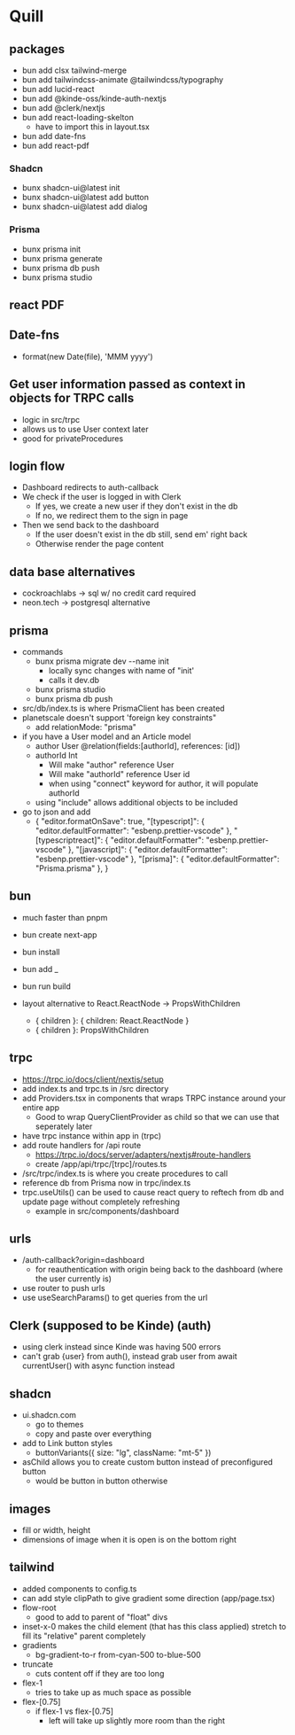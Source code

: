 # Quill

## packages

- bun add clsx tailwind-merge
- bun add tailwindcss-animate @tailwindcss/typography
- bun add lucid-react
- bun add @kinde-oss/kinde-auth-nextjs
- bun add @clerk/nextjs
- bun add react-loading-skelton
  - have to import this in layout.tsx
- bun add date-fns
- bun add react-pdf

### Shadcn

- bunx shadcn-ui@latest init
- bunx shadcn-ui@latest add button
- bunx shadcn-ui@latest add dialog

### Prisma

- bunx prisma init
- bunx prisma generate
- bunx prisma db push
- bunx prisma studio

## react PDF

## Date-fns

- format(new Date(file), 'MMM yyyy')

## Get user information passed as context in objects for TRPC calls

- logic in src/trpc
- allows us to use User context later
- good for privateProcedures

## login flow

- Dashboard redirects to auth-callback
- We check if the user is logged in with Clerk
  - If yes, we create a new user if they don't exist in the db
  - If no, we redirect them to the sign in page
- Then we send back to the dashboard
  - If the user doesn't exist in the db still, send em' right back
  - Otherwise render the page content

## data base alternatives

- cockroachlabs -> sql w/ no credit card required
- neon.tech -> postgresql alternative

## prisma

- commands
  - bunx prisma migrate dev --name init
    - locally sync changes with name of "init'
    - calls it dev.db
  - bunx prisma studio
  - bunx prisma db push
- src/db/index.ts is where PrismaClient has been created
- planetscale doesn't support 'foreign key constraints"
  - add relationMode: "prisma"
- if you have a User model and an Article model
  - author User @relation(fields:[authorId], references: [id])
  - authorId Int
    - Will make "author" reference User
    - Will make "authorId" reference User id
    - when using "connect" keyword for author, it will populate authorId
  - using "include" allows additional objects to be included
- go to json and add
  - {
    "editor.formatOnSave": true,
    "[typescript]": {
    "editor.defaultFormatter": "esbenp.prettier-vscode"
    },
    "[typescriptreact]": {
    "editor.defaultFormatter": "esbenp.prettier-vscode"
    },
    "[javascript]": {
    "editor.defaultFormatter": "esbenp.prettier-vscode"
    },
    "[prisma]": {
    "editor.defaultFormatter": "Prisma.prisma"
    },
    }

## bun

- much faster than pnpm
- bun create next-app
- bun install
- bun add \_
- bun run build

- layout alternative to React.ReactNode -> PropsWithChildren
  - { children }: { children: React.ReactNode }
  - { children }: PropsWithChildren

## trpc

- https://trpc.io/docs/client/nextjs/setup
- add index.ts and trpc.ts in /src directory
- add Providers.tsx in components that wraps TRPC instance around your entire app
  - Good to wrap QueryClientProvider as child so that we can use that seperately later
- have trpc instance within app in (trpc)
- add route handlers for /api route
  - https://trpc.io/docs/server/adapters/nextjs#route-handlers
  - create /app/api/trpc/[trpc]/routes.ts
- /src/trpc/index.ts is where you create procedures to call
- reference db from Prisma now in trpc/index.ts
- trpc.useUtils() can be used to cause react query to reftech from db and update page without completely refreshing
  - example in src/components/dashboard

## urls

- /auth-callback?origin=dashboard
  - for reauthentication with origin being back to the dashboard (where the user currently is)
- use router to push urls
- use useSearchParams() to get queries from the url

## Clerk (supposed to be Kinde) (auth)

- using clerk instead since Kinde was having 500 errors
- can't grab {user} from auth(), instead grab user from await currentUser() with async function instead

## shadcn

- ui.shadcn.com
  - go to themes
  - copy and paste over everything
- add to Link button styles
  - buttonVariants({ size: "lg", className: "mt-5" })
- asChild allows you to create custom button instead of preconfigured button
  - would be button in button otherwise

## images

- fill or width, height
- dimensions of image when it is open is on the bottom right

## tailwind

- added components to config.ts
- can add style clipPath to give gradient some direction (app/page.tsx)
- flow-root
  - good to add to parent of "float" divs
- inset-x-0 makes the child element (that has this class applied) stretch to fill its "relative" parent completely
- gradients
  - bg-gradient-to-r from-cyan-500 to-blue-500
- truncate
  - cuts content off if they are too long
- flex-1
  - tries to take up as much space as possible
- flex-[0.75]
  - if flex-1 vs flex-[0.75]
    - left will take up slightly more room than the right
